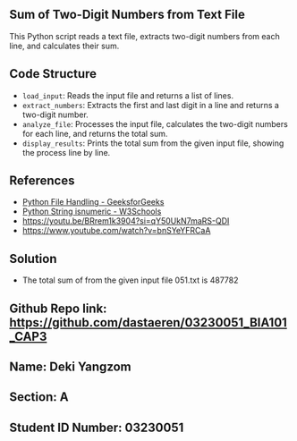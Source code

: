 ## Sum of Two-Digit Numbers from Text File

This Python script reads a text file, extracts two-digit numbers from each line, and calculates their sum.

## Code Structure

- `load_input`: Reads the input file and returns a list of lines.
- `extract_numbers`: Extracts the first and last digit in a line and returns a two-digit number.
- `analyze_file`: Processes the input file, calculates the two-digit numbers for each line, and returns the total sum.
- `display_results`: Prints the total sum from the given input file, showing the process line by line.
  
## References

- [Python File Handling - GeeksforGeeks](https://www.geeksforgeeks.org/file-handling-python/)
- [Python String isnumeric - W3Schools](https://www.w3schools.com/python/ref_string_isnumeric.asp)
-  https://youtu.be/BRrem1k3904?si=qY50UkN7maRS-QDI 
-  https://www.youtube.com/watch?v=bnSYeYFRCaA
  
## Solution

- The total sum of from the given input file 051.txt is 487782
  

## Github Repo link: https://github.com/dastaeren/03230051_BIA101_CAP3 
## Name: Deki Yangzom
## Section: A
## Student ID Number: 03230051

